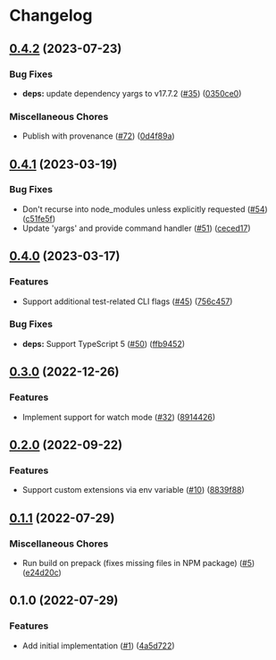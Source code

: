 # Changelog

## [0.4.2](https://github.com/meyfa/ts-node-test/compare/v0.4.1...v0.4.2) (2023-07-23)


### Bug Fixes

* **deps:** update dependency yargs to v17.7.2 ([#35](https://github.com/meyfa/ts-node-test/issues/35)) ([0350ce0](https://github.com/meyfa/ts-node-test/commit/0350ce07c5fea8d30c074e69ec2b9a28b6b65a9e))


### Miscellaneous Chores

* Publish with provenance ([#72](https://github.com/meyfa/ts-node-test/issues/72)) ([0d4f89a](https://github.com/meyfa/ts-node-test/commit/0d4f89aaa18dbb8094613851e37d3dd14b7e1d4f))

## [0.4.1](https://github.com/meyfa/ts-node-test/compare/v0.4.0...v0.4.1) (2023-03-19)


### Bug Fixes

* Don't recurse into node_modules unless explicitly requested ([#54](https://github.com/meyfa/ts-node-test/issues/54)) ([c51fe5f](https://github.com/meyfa/ts-node-test/commit/c51fe5faac21cc0ad55f2467d55fdef3cbe41f7f))
* Update 'yargs' and provide command handler ([#51](https://github.com/meyfa/ts-node-test/issues/51)) ([ceced17](https://github.com/meyfa/ts-node-test/commit/ceced17d9bec8bb1c9e7afe2ad3a7fc7dca88a1a))

## [0.4.0](https://github.com/meyfa/ts-node-test/compare/v0.3.0...v0.4.0) (2023-03-17)


### Features

* Support additional test-related CLI flags ([#45](https://github.com/meyfa/ts-node-test/issues/45)) ([756c457](https://github.com/meyfa/ts-node-test/commit/756c457abe76125d2f44da7e9aace7ec59fc5d11))


### Bug Fixes

* **deps:** Support TypeScript 5 ([#50](https://github.com/meyfa/ts-node-test/issues/50)) ([ffb9452](https://github.com/meyfa/ts-node-test/commit/ffb945232a2bacf427528943327f81b0e43f0ff9))

## [0.3.0](https://github.com/meyfa/ts-node-test/compare/v0.2.0...v0.3.0) (2022-12-26)


### Features

* Implement support for watch mode ([#32](https://github.com/meyfa/ts-node-test/issues/32)) ([8914426](https://github.com/meyfa/ts-node-test/commit/89144264f15509c044135298ca8ea28ee3bad185))

## [0.2.0](https://github.com/meyfa/ts-node-test/compare/v0.1.1...v0.2.0) (2022-09-22)


### Features

* Support custom extensions via env variable ([#10](https://github.com/meyfa/ts-node-test/issues/10)) ([8839f88](https://github.com/meyfa/ts-node-test/commit/8839f88b1b24edb40f2c106527472d10dd2024f2))

## [0.1.1](https://github.com/meyfa/ts-node-test/compare/v0.1.0...v0.1.1) (2022-07-29)


### Miscellaneous Chores

* Run build on prepack (fixes missing files in NPM package) ([#5](https://github.com/meyfa/ts-node-test/issues/5)) ([e24d20c](https://github.com/meyfa/ts-node-test/commit/e24d20c9325009b71788436e2cd71e6c0e9559d6))

## 0.1.0 (2022-07-29)


### Features

* Add initial implementation ([#1](https://github.com/meyfa/ts-node-test/issues/1)) ([4a5d722](https://github.com/meyfa/ts-node-test/commit/4a5d722fe21819cdc65e3aaf0bf7afac66010a39))

